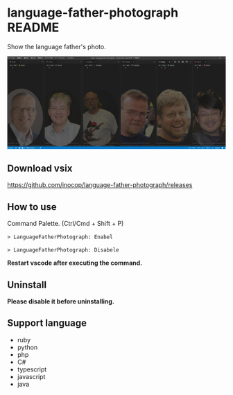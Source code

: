 # language-father-photograph README

Show the language father's photo.

![language-father-photograph](https://github.com/inocop/language-father-photograph/blob/master/doc/image.jpg?raw=true "image")

## Download vsix

https://github.com/inocop/language-father-photograph/releases

## How to use

Command Palette. (Ctrl/Cmd + Shift + P)

```
> LanguageFatherPhotograph: Enabel
```

```
> LanguageFatherPhotograph: Disabele
```

**Restart vscode after executing the command.**


## Uninstall

**Please disable it before uninstalling.**


## Support language

* ruby
* python
* php
* C#
* typescript
* javascript
* java

